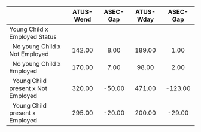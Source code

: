 
|                      |    ATUS-Wend |     ASEC-Gap |    ATUS-Wday |     ASEC-Gap |
| -------------------- | :----------: | :----------: | :----------: | :----------: |
| Young Child x Employed Status |              |              |              |              |
| &nbsp;&nbsp;No young Child x Not Employed |       142.00 |         8.00 |       189.00 |         1.00 |
| &nbsp;&nbsp;No young Child x Employed |       170.00 |         7.00 |        98.00 |         2.00 |
| &nbsp;&nbsp;Young Child present x Not Employed |       320.00 |       -50.00 |       471.00 |      -123.00 |
| &nbsp;&nbsp;Young Child present x Employed |       295.00 |       -20.00 |       200.00 |       -29.00 |

